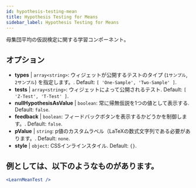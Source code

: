 ```yaml
---
id: hypothesis-testing-mean
title: Hypothesis Testing for Means
sidebar_label: Hypothesis Testing for Means
---
```


母集団平均の仮説検定に関する学習コンポーネント。

## オプション

* __types__ | `array<string>`: ウィジェットが公開するテストのタイプ (`1サンプル`, `2サンプル`) を指定します。. Default: `[
  'One-Sample',
  'Two-Sample'
]`.
* __tests__ | `array<string>`: ウィジェットによって公開されるテスト. Default: `[
  'Z-Test',
  'T-Test'
]`.
* __nullHypothesisAsValue__ | `boolean`: 常に帰無仮説を1つの値として表示する. Default: `false`.
* __feedback__ | `boolean`: フィードバックボタンを表示するかどうかを制御します。. Default: `false`.
* __pValue__ | `string`: p値のカスタムラベル（LaTeXの数式文字列である必要があります。. Default: `none`.
* __style__ | `object`: CSSインラインスタイル. Default: `{}`.


## 例としては、以下のようなものがあります。

```jsx live
<LearnMeanTest />
```

